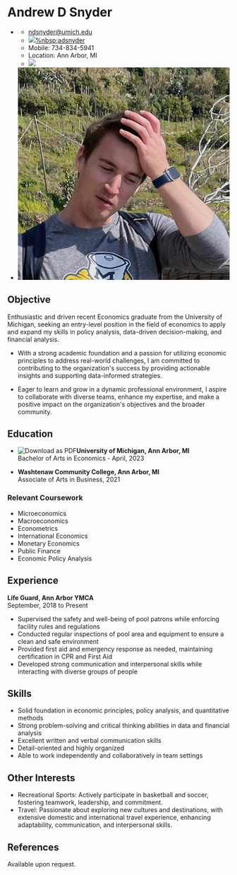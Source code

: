 # Andrew D Snyder

- 
  - [ndsnyder@umich.edu](mailto:ndsnyder@umich.edu)
  - <a href="https://www.linkedin.com/in/adsnyder/" target="_blank"><img src="https://upload.wikimedia.org/wikipedia/commons/thumb/c/ce/Icon_pdf.svg/320px-Icon_pdf.svg.png">%nbsp;adsnyder</a>
  - Mobile: 734-834-5941
  - Location: Ann Arbor, MI
  - <a href="Andrew_Snyder.pdf" target="_blank"><img src="https://upload.wikimedia.org/wikipedia/commons/thumb/c/ce/Icon_pdf.svg/320px-Icon_pdf.svg.png"></a>
- ![](Andy.jpg)

## Objective

Enthusiastic and driven recent Economics graduate from the University of Michigan, seeking an entry-level position in the field of economics to apply and expand my skills in policy analysis, data-driven decision-making, and financial analysis. 

- With a strong academic foundation and a passion for utilizing economic principles to address real-world challenges, I am committed to contributing to the organization's success by providing actionable insights and supporting data-informed strategies. 

- Eager to learn and grow in a dynamic professional environment, I aspire to collaborate with diverse teams, enhance my expertise, and make a positive impact on the organization's objectives and the broader community.

## Education

- ![Download as PDF](https://upload.wikimedia.org/wikipedia/commons/thumb/f/fb/Michigan_Wolverines_logo.svg/30px-Michigan_Wolverines_logo.svg.png)**University of Michigan, Ann Arbor, MI**  
Bachelor of Arts in Economics - April, 2023

- **Washtenaw Community College, Ann Arbor, MI**  
Associate of Arts in Business, 2021

### Relevant Coursework
- Microeconomics
- Macroeconomics
- Econometrics
- International Economics
- Monetary Economics
- Public Finance
- Economic Policy Analysis

## Experience

**Life Guard, Ann Arbor YMCA**  
September, 2018 to Present
- Supervised the safety and well-being of pool patrons while enforcing facility rules and regulations
- Conducted regular inspections of pool area and equipment to ensure a clean and safe environment
- Provided first aid and emergency response as needed, maintaining certification in CPR and First Aid
- Developed strong communication and interpersonal skills while interacting with diverse groups of people

## Skills
- Solid foundation in economic principles, policy analysis, and quantitative methods
- Strong problem-solving and critical thinking abilities in data and financial analysis
- Excellent written and verbal communication skills
- Detail-oriented and highly organized
- Able to work independently and collaboratively in team settings

## Other Interests
- Recreational Sports: Actively participate in basketball and soccer, fostering teamwork, leadership, and commitment.
- Travel: Passionate about exploring new cultures and destinations, with extensive domestic and international travel experience, enhancing adaptability, communication, and interpersonal skills.

## References

Available upon request.
